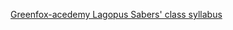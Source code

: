 [Greenfox-acedemy Lagopus Sabers' class syllabus](https://github.com/greenfox-academy/sabers-syllabus "Saber's syllabus")
